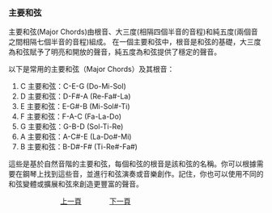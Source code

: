 ﻿---
---
<h3>主要和弦</h3>
主要和弦(Major Chords)由根音、大三度(相隔四個半音的音程)和純五度(兩個音之間相隔七個半音的音程)組成。
在一個主要和弦中，根音是和弦的基礎，大三度為和弦賦予了明亮和開放的聲音，純五度為和弦提供了穩定的聲音。

以下是常用的主要和弦（Major Chords）及其根音：
1. C 主要和弦：C-E-G (Do-Mi-Sol)
1. D 主要和弦：D-F#-A (Re-Fa#-La)
1. E 主要和弦：E-G#-B (Mi-Sol#-Ti)
1. F 主要和弦：F-A-C (Fa-La-Do)
1. G 主要和弦：G-B-D (Sol-Ti-Re)
1. A 主要和弦：A-C#-E (La-Do#-Mi)
1. B 主要和弦：B-D#-F# (Ti-Re#-Fa#)

這些是基於自然音階的主要和弦，每個和弦的根音是該和弦的名稱。你可以根據需要在鋼琴上找到這些音，並進行和弦演奏或音樂創作。記住，你也可以使用不同的和弦變體或擴展和弦來創造更豐富的聲音。

&nbsp;&nbsp;&nbsp;&nbsp;&nbsp;&nbsp;&nbsp;&nbsp;&nbsp;&nbsp;&nbsp;&nbsp;
&nbsp;&nbsp;&nbsp;&nbsp;&nbsp;&nbsp;&nbsp;&nbsp;&nbsp;&nbsp;&nbsp;&nbsp;
[上一頁](Chords)
&nbsp;&nbsp;&nbsp;&nbsp;&nbsp;&nbsp;&nbsp;&nbsp;&nbsp;&nbsp;&nbsp;&nbsp;
[下一頁](MinorChords)

